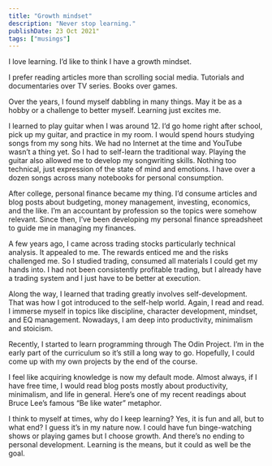 ```yaml
---
title: "Growth mindset"
description: "Never stop learning."
publishDate: 23 Oct 2021"
tags: ["musings"]
---
```


I love learning. I’d like to think I have a growth mindset.

I prefer reading articles more than scrolling social media. Tutorials and documentaries over TV series. Books over games.

Over the years, I found myself dabbling in many things. May it be as a hobby or a challenge to better myself. Learning just excites me.

I learned to play guitar when I was around 12. I’d go home right after school, pick up my guitar, and practice in my room. I would spend hours studying songs from my song hits. We had no Internet at the time and YouTube wasn’t a thing yet. So I had to self-learn the traditional way. Playing the guitar also allowed me to develop my songwriting skills. Nothing too technical, just expression of the state of mind and emotions. I have over a dozen songs across many notebooks for personal consumption.

After college, personal finance became my thing. I’d consume articles and blog posts about budgeting, money management, investing, economics, and the like. I’m an accountant by profession so the topics were somehow relevant. Since then, I’ve been developing my personal finance spreadsheet to guide me in managing my finances.

A few years ago, I came across trading stocks particularly technical analysis. It appealed to me. The rewards enticed me and the risks challenged me. So I studied trading, consumed all materials I could get my hands into. I had not been consistently profitable trading, but I already have a trading system and I just have to be better at execution.

Along the way, I learned that trading greatly involves self-development. That was how I got introduced to the self-help world. Again, I read and read. I immerse myself in topics like discipline, character development, mindset, and EQ management. Nowadays, I am deep into productivity, minimalism and stoicism.

Recently, I started to learn programming through The Odin Project. I’m in the early part of the curriculum so it’s still a long way to go. Hopefully, I could come up with my own projects by the end of the course.

I feel like acquiring knowledge is now my default mode. Almost always, if I have free time, I would read blog posts mostly about productivity, minimalism, and life in general. Here’s one of my recent readings about Bruce Lee’s famous “Be like water” metaphor.

I think to myself at times, why do I keep learning? Yes, it is fun and all, but to what end? I guess it’s in my nature now. I could have fun binge-watching shows or playing games but I choose growth. And there’s no ending to personal development. Learning is the means, but it could as well be the goal.
